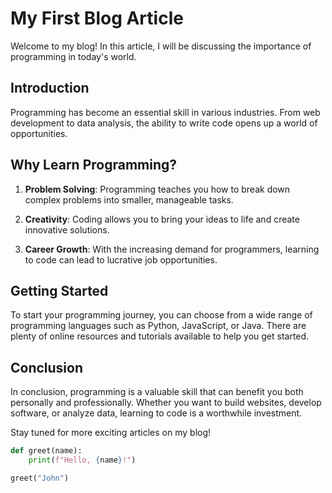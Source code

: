 # My First Blog Article

Welcome to my blog! In this article, I will be discussing the importance of programming in today's world.

## Introduction

Programming has become an essential skill in various industries. From web development to data analysis, the ability to write code opens up a world of opportunities.

## Why Learn Programming?

1. **Problem Solving**: Programming teaches you how to break down complex problems into smaller, manageable tasks.

2. **Creativity**: Coding allows you to bring your ideas to life and create innovative solutions.

3. **Career Growth**: With the increasing demand for programmers, learning to code can lead to lucrative job opportunities.

## Getting Started

To start your programming journey, you can choose from a wide range of programming languages such as Python, JavaScript, or Java. There are plenty of online resources and tutorials available to help you get started.

## Conclusion

In conclusion, programming is a valuable skill that can benefit you both personally and professionally. Whether you want to build websites, develop software, or analyze data, learning to code is a worthwhile investment.

Stay tuned for more exciting articles on my blog!

```python
def greet(name):
    print(f"Hello, {name}!")

greet("John")
```
